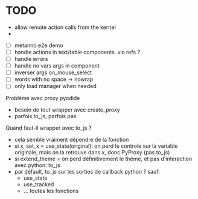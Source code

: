 # TODO

- allow remote action calls from the kernel
- 
- [ ] metanno e2e demo
- [ ] handle actions in text/table components. via refs ?
- [ ] handle errors
- [ ] handle no vars args in component
- [ ] inverser args on_mouse_select
- [ ] words with no space -> nowrap
- [ ] only load manager when needed

Problème avec proxy pyodide

- besoin de tout wrapper avec create_proxy
- parfois to_js, parfois pas

Quand faut-il wrapper avec to_js ?

- cela semble vraiment dépendre de la fonction
- si x, set_x = use_state(original): on perd le controle sur la variable originale, 
  mais on la retrouve dans x, donc PyProxy (pas to_js)
- si extend_theme = on perd définitivement le thème, et pas d'interaction avec python: to_js
- par défault, to_js sur les sorties de callback python ? sauf:
	+ use_state
	+ use_tracked
	+ ... toutes les fonctions 
